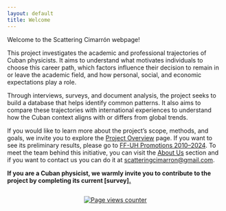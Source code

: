 ```yaml
---
layout: default
title: Welcome
---
```


Welcome to the Scattering Cimarrón webpage! 

This project investigates the academic and professional trajectories of Cuban physicists. It aims to understand what motivates individuals to choose this career path, which factors influence their decision to remain in or leave the academic field, and how personal, social, and economic expectations play a role. 

Through interviews, surveys, and document analysis, the project seeks to build a database that helps identify common patterns. It also aims to compare these trajectories with international experiences to understand how the Cuban context aligns with or differs from global trends. 

If you would like to learn more about the project’s scope, methods, and goals, we invite you to explore the <a href="{{ site.baseurl }}/Project/">Project Overview</a> page. If you want to see its preliminary results, please go to <a href="{{ site.baseurl }}/Promo_2010_2024/">FF-UH Promotions 2010–2024</a>. To meet the team behind this initiative, you can visit the <a href="{{ site.baseurl }}/Aboutus/">About Us</a> section and if you want to contact us you can do it at <a href="mailto:scatteringcimarron@gmail.com">scatteringcimarron@gmail.com</a>.

**If you are a Cuban physicist, we warmly invite you to contribute to the project by completing its current [survey]<a href="{{ site.baseurl }}/survey/">.**

<p style="text-align:center; margin-top:28px;">
  <img 
    src="https://komarev.com/ghpvc/?username=scatteringcimarron&color=ff7a59&label=Page+views"
    alt="Page views counter"
  >
</p>
